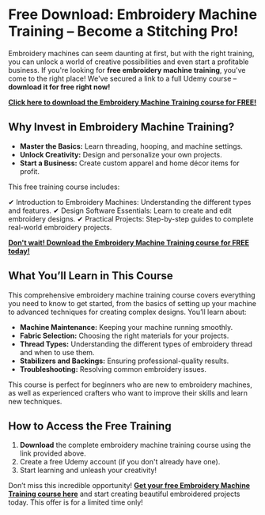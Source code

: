 # Free Download: Embroidery Machine Training – Become a Stitching Pro!

Embroidery machines can seem daunting at first, but with the right training, you can unlock a world of creative possibilities and even start a profitable business. If you're looking for **free embroidery machine training**, you've come to the right place! We've secured a link to a full Udemy course – **download it for free right now!**

[**Click here to download the Embroidery Machine Training course for FREE!**](https://udemywork.com/embroidery-machine-training)

## Why Invest in Embroidery Machine Training?

*   **Master the Basics:** Learn threading, hooping, and machine settings.
*   **Unlock Creativity:** Design and personalize your own projects.
*   **Start a Business:** Create custom apparel and home décor items for profit.

This free training course includes:

✔ Introduction to Embroidery Machines: Understanding the different types and features.
✔ Design Software Essentials: Learn to create and edit embroidery designs.
✔ Practical Projects: Step-by-step guides to complete real-world embroidery projects.

[**Don't wait! Download the Embroidery Machine Training course for FREE today!**](https://udemywork.com/embroidery-machine-training)

## What You’ll Learn in This Course

This comprehensive embroidery machine training course covers everything you need to know to get started, from the basics of setting up your machine to advanced techniques for creating complex designs. You’ll learn about:

*   **Machine Maintenance:** Keeping your machine running smoothly.
*   **Fabric Selection:** Choosing the right materials for your projects.
*   **Thread Types:** Understanding the different types of embroidery thread and when to use them.
*   **Stabilizers and Backings:** Ensuring professional-quality results.
*   **Troubleshooting:** Resolving common embroidery issues.

This course is perfect for beginners who are new to embroidery machines, as well as experienced crafters who want to improve their skills and learn new techniques.

## How to Access the Free Training

1.  **Download** the complete embroidery machine training course using the link provided above.
2.  Create a free Udemy account (if you don't already have one).
3.  Start learning and unleash your creativity!

Don’t miss this incredible opportunity! **[Get your free Embroidery Machine Training course here](https://udemywork.com/embroidery-machine-training)** and start creating beautiful embroidered projects today. This offer is for a limited time only!
